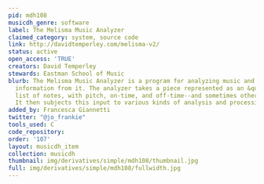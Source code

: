 ```yaml
---
pid: mdh108
musicdh_genre: software
label: The Melisma Music Analyzer
claimed_category: system, source code
link: http://davidtemperley.com/melisma-v2/
status: active
open_access: 'TRUE'
creators: David Temperley
stewards: Eastman School of Music
blurb: The Melisma Music Analyzer is a program for analyzing music and extracting
  information from it. The analyzer takes a piece represented as an &quot;event list&quot;--a
  list of notes, with pitch, on-time, and off-time--and sometimes other input as well.
  It then subjects this input to various kinds of analysis and processing.
added_by: Francesca Giannetti
twitter: "@jo_frankie"
tools_used: C
code_repository: 
order: '107'
layout: musicdh_item
collection: musicdh
thumbnail: img/derivatives/simple/mdh108/thumbnail.jpg
full: img/derivatives/simple/mdh108/fullwidth.jpg
---
```

